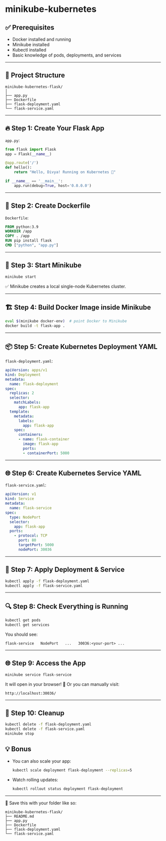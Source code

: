 # minikube-kubernetes

## ✅ Prerequisites

- Docker installed and running
- Minikube installed
- Kubectl installed
- Basic knowledge of pods, deployments, and services

---

## 🧱 Project Structure

```
minikube-kubernetes-flask/
│
├── app.py
├── Dockerfile
├── flask-deployment.yaml
└── flask-service.yaml
```

---

## 🔥 Step 1: Create Your Flask App

`app.py`:

```python
from flask import Flask
app = Flask(__name__)

@app.route('/')
def hello():
    return "Hello, Divya! Running on Kubernetes 🎉"

if __name__ == '__main__':
    app.run(debug=True, host='0.0.0.0')
```

---

## 🐳 Step 2: Create Dockerfile

`Dockerfile`:

```dockerfile
FROM python:3.9
WORKDIR /app
COPY . /app
RUN pip install flask
CMD ["python", "app.py"]
```

---

## 🔧 Step 3: Start Minikube

```bash
minikube start
```

✅ Minikube creates a local single-node Kubernetes cluster.

---

## 🏗️ Step 4: Build Docker Image inside Minikube

```bash
eval $(minikube docker-env)  # point Docker to Minikube
docker build -t flask-app .
```

---

## 📦 Step 5: Create Kubernetes Deployment YAML

`flask-deployment.yaml`:

```yaml
apiVersion: apps/v1
kind: Deployment
metadata:
  name: flask-deployment
spec:
  replicas: 2
  selector:
    matchLabels:
      app: flask-app
  template:
    metadata:
      labels:
        app: flask-app
    spec:
      containers:
      - name: flask-container
        image: flask-app
        ports:
        - containerPort: 5000
```

---

## 🌐 Step 6: Create Kubernetes Service YAML

`flask-service.yaml`:

```yaml
apiVersion: v1
kind: Service
metadata:
  name: flask-service
spec:
  type: NodePort
  selector:
    app: flask-app
  ports:
    - protocol: TCP
      port: 80
      targetPort: 5000
      nodePort: 30036
```

---

## 🚀 Step 7: Apply Deployment & Service

```bash
kubectl apply -f flask-deployment.yaml
kubectl apply -f flask-service.yaml
```

---

## 🔍 Step 8: Check Everything is Running

```bash
kubectl get pods
kubectl get services
```

You should see:
```
flask-service   NodePort   ...   30036:<your-port> ...
```

---

## 🌐 Step 9: Access the App

```bash
minikube service flask-service
```

It will open in your browser! 🎉 Or you can manually visit:
```
http://localhost:30036/
```

---

## 🧼 Step 10: Cleanup

```bash
kubectl delete -f flask-deployment.yaml
kubectl delete -f flask-service.yaml
minikube stop
```

## 💡 Bonus

- You can also scale your app:
  ```bash
  kubectl scale deployment flask-deployment --replicas=5
  ```
- Watch rolling updates:
  ```bash
  kubectl rollout status deployment flask-deployment
  ```

---

📂 Save this with your folder like so:

```
minikube-kubernetes-flask/
├── README.md
├── app.py
├── Dockerfile
├── flask-deployment.yaml
└── flask-service.yaml
```
```

